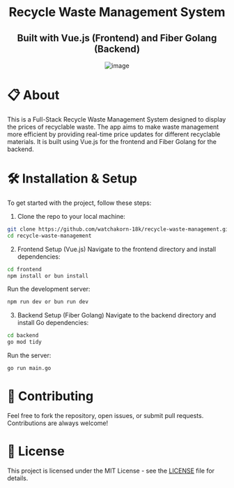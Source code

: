<div align="center">

# Recycle Waste Management System

## Built with Vue.js (Frontend) and Fiber Golang (Backend)

![image](screenshort.gif)

</div>

# 📋 About

This is a Full-Stack Recycle Waste Management System designed to display the prices of recyclable waste. The app aims to make waste management more efficient by providing real-time price updates for different recyclable materials. It is built using Vue.js for the frontend and Fiber Golang for the backend.

# 🛠️ Installation & Setup

To get started with the project, follow these steps:

1. Clone the repo to your local machine:

```bash
git clone https://github.com/watchakorn-18k/recycle-waste-management.git
cd recycle-waste-management
```

2. Frontend Setup (Vue.js)
   Navigate to the frontend directory and install dependencies:

```bash
cd frontend
npm install or bun install
```

Run the development server:

```bash
npm run dev or bun run dev
```

3. Backend Setup (Fiber Golang)
   Navigate to the backend directory and install Go dependencies:

```bash
cd backend
go mod tidy
```

Run the server:

```bash
go run main.go
```

# 🚀 Contributing

Feel free to fork the repository, open issues, or submit pull requests. Contributions are always welcome!

# 📜 License

This project is licensed under the MIT License - see the [LICENSE](LICENSE) file for details.
